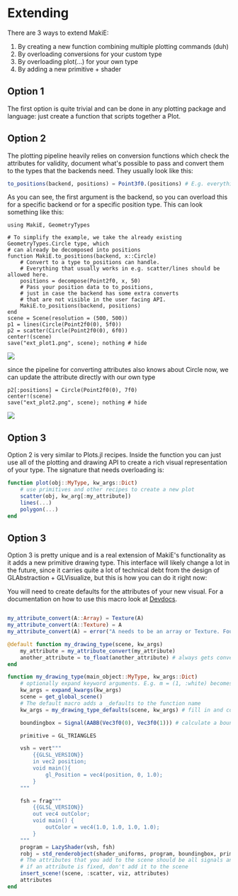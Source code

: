 # Extending

There are 3 ways to extend MakiE:

1) By creating a new function combining multiple plotting commands (duh)
2) By overloading conversions for your custom type
3) By overloading plot(...) for your own type
4) By adding a new primitive + shader

## Option 1

The first option is quite trivial and can be done in any plotting package and language:
just create a function that scripts together a Plot.

## Option 2

The plotting pipeline heavily relies on conversion functions which check the attributes for validity,
document what's possible to pass and convert them to the types that the backends need.
They usually look like this:

```julia
to_positions(backend, positions) = Point3f0.(positions) # E.g. everything that can be converted to a Point
```

As you can see, the first argument is the backend, so you can overload this for a specific backend
or for a specific position type.
This can look something like this:

```@example to_position
using MakiE, GeometryTypes

# To simplify the example, we take the already existing GeometryTypes.Circle type, which
# can already be decomposed into positions
function MakiE.to_positions(backend, x::Circle)
    # Convert to a type to_positions can handle.
    # Everything that usually works in e.g. scatter/lines should be allowed here.
    positions = decompose(Point2f0, x, 50)
    # Pass your position data to to_positions,
    # just in case the backend has some extra converts
    # that are not visible in the user facing API.
    MakiE.to_positions(backend, positions)
end
scene = Scene(resolution = (500, 500))
p1 = lines(Circle(Point2f0(0), 5f0))
p2 = scatter(Circle(Point2f0(0), 6f0))
center!(scene)
save("ext_plot1.png", scene); nothing # hide
```
![](ext_plot1.png)

since the pipeline for converting attributes also knows about Circle now,
we can update the attribute directly with our own type

```@example to_position
p2[:positions] = Circle(Point2f0(0), 7f0)
center!(scene)
save("ext_plot2.png", scene); nothing # hide
```
![](ext_plot2.png)

## Option 3

Option 2 is very similar to Plots.jl recipes.
Inside the function you can just use all of the plotting and drawing API to create
a rich visual representation of your type.
The signature that needs overloading is:

```julia
function plot(obj::MyType, kw_args::Dict)
    # use primitives and other recipes to create a new plot
    scatter(obj, kw_arg[:my_attribute])
    lines(...)
    polygon(...)
end
```

## Option 3

Option 3 is pretty unique and is a real extension of MakiE's functionality as it
adds a new primitive drawing type.
This interface will likely change a lot in the future, since it carries quite a lot of
technical debt from the design of GLAbstraction + GLVisualize, but this is how you can do it right now:

You will need to create defaults for the attributes of your new visual.
For a documentation on how to use this macro look at [Devdocs](@ref).

```julia

my_attribute_convert(A::Array) = Texture(A)
my_attribute_convert(A::Texture) = A
my_attribute_convert(A) = error("A needs to be an array or Texture. Found: $(typeof(A))")

@default function my_drawing_type(scene, kw_args)
    my_attribute = my_attribute_convert(my_attribute)
    another_attribute = to_float(another_attribute) # always gets converted to Float32
end

function my_drawing_type(main_object::MyType, kw_args::Dict)
    # optionally expand keyword arguments. E.g. m = (1, :white) becomes markersize = 1, markercolor = :white
    kw_args = expand_kwargs(kw_args)
    scene = get_global_scene()
    # The default macro adds a _defaults to the function name
    kw_args = my_drawing_type_defaults(scene, kw_args) # fill in and convert attributes

    boundingbox = Signal(AABB(Vec3f0(0), Vec3f0(1))) # calculate a boundingbox from your data

    primitive = GL_TRIANGLES

    vsh = vert"""
        {{GLSL_VERSION}}
        in vec2 position;
        void main(){
            gl_Position = vec4(position, 0, 1.0);
        }
    """

    fsh = frag"""
        {{GLSL_VERSION}}
        out vec4 outColor;
        void main() {
            outColor = vec4(1.0, 1.0, 1.0, 1.0);
        }
    """
    program = LazyShader(vsh, fsh)
    robj = std_renderobject(shader_uniforms, program, boundingbox, primitive, nothing)
    # The attributes that you add to the scene should be all signals and all editable.
    # if an attribute is fixed, don't add it to the scene
    insert_scene!(scene, :scatter, viz, attributes)
    attributes
end

```
